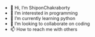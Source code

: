 - 👋 Hi, I’m ShiponChakraborty
- 👀 I’m interested in programming
- 🌱 I’m currently learning python
- 💞️ I’m looking to collaborate on coding
- 📫 How to reach me with others

<!---
Shipon-Chakraborty/Shipon-Chakraborty is a ✨ special ✨ repository because its `README.md` (this file) appears on your GitHub profile.
You can click the Preview link to take a look at your changes.
--->
